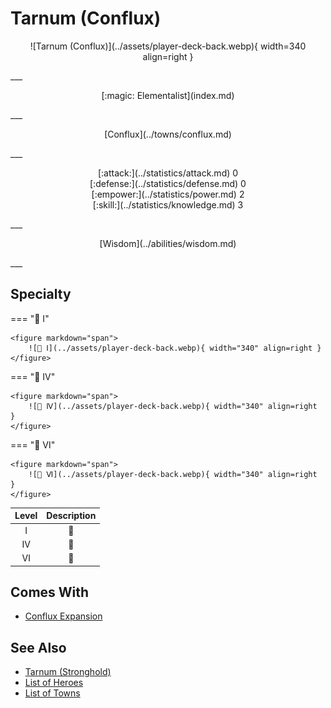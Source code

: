 # Tarnum (Conflux)

<p style="text-align: center;" markdown>![Tarnum (Conflux)](../assets/player-deck-back.webp){ width=340 align=right }</p>
___
<p style="text-align: center;" markdown>[:magic: Elementalist](index.md)</p>
___
<p style="text-align: center;" markdown>[Conflux](../towns/conflux.md)</p>
___

<p style="text-align: center;" markdown>[:attack:](../statistics/attack.md)&nbsp;0</br>[:defense:](../statistics/defense.md)&nbsp;0</br>[:empower:](../statistics/power.md)&nbsp;2</br>[:skill:](../statistics/knowledge.md)&nbsp;3</p>
___
<p style="text-align: center;" markdown>[Wisdom](../abilities/wisdom.md)</p>
___

## Specialty

=== "🚧 Ⅰ"

    <figure markdown="span">
        ![🚧 Ⅰ](../assets/player-deck-back.webp){ width="340" align=right }
    </figure>

=== "🚧 Ⅳ"

    <figure markdown="span">
        ![🚧 Ⅳ](../assets/player-deck-back.webp){ width="340" align=right }
    </figure>

=== "🚧 Ⅵ"

    <figure markdown="span">
        ![🚧 Ⅵ](../assets/player-deck-back.webp){ width="340" align=right }
    </figure>


| Level | Description |
| :---: | :---: |
| Ⅰ | 🚧 |
| Ⅳ | 🚧 |
| Ⅵ | 🚧 |


## Comes With

- [Conflux Expansion](../content.md)


## See Also

- [Tarnum (Stronghold)](tarnum_stronghold.md)
- [List of Heroes](index.md)
- [List of Towns](../towns/index.md)

